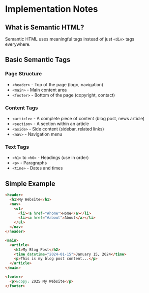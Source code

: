 # Implementation Notes

## What is Semantic HTML?

Semantic HTML uses meaningful tags instead of just `<div>` tags everywhere.

## Basic Semantic Tags

### Page Structure
- `<header>` - Top of the page (logo, navigation)
- `<main>` - Main content area
- `<footer>` - Bottom of the page (copyright, contact)

### Content Tags
- `<article>` - A complete piece of content (blog post, news article)
- `<section>` - A section within an article
- `<aside>` - Side content (sidebar, related links)
- `<nav>` - Navigation menu

### Text Tags
- `<h1>` to `<h6>` - Headings (use in order)
- `<p>` - Paragraphs
- `<time>` - Dates and times

## Simple Example

```html
<header>
  <h1>My Website</h1>
  <nav>
    <ul>
      <li><a href="#home">Home</a></li>
      <li><a href="#about">About</a></li>
    </ul>
  </nav>
</header>

<main>
  <article>
    <h2>My Blog Post</h2>
    <time datetime="2024-01-15">January 15, 2024</time>
    <p>This is my blog post content...</p>
  </article>
</main>

<footer>
  <p>&copy; 2025 My Website</p>
</footer>